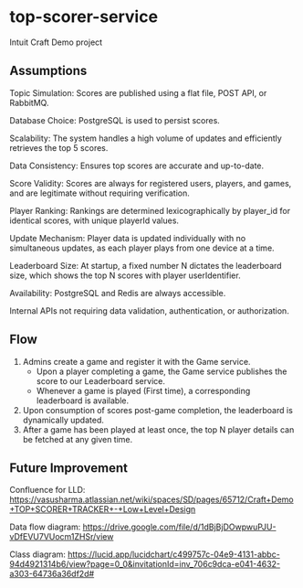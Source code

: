# top-scorer-service
Intuit Craft Demo project

## Assumptions 
Topic Simulation: Scores are published using a flat file, POST API, or RabbitMQ.

Database Choice: PostgreSQL is used to persist scores.

Scalability: The system handles a high volume of updates and efficiently retrieves the top 5 scores.

Data Consistency: Ensures top scores are accurate and up-to-date.

Score Validity: Scores are always for registered users, players, and games, and are legitimate without requiring verification.

Player Ranking: Rankings are determined lexicographically by player_id for identical scores, with unique playerId values.

Update Mechanism: Player data is updated individually with no simultaneous updates, as each player plays from one device at a time.

Leaderboard Size: At startup, a fixed number N dictates the leaderboard size, which shows the top N scores with player userIdentifier.

Availability: PostgreSQL and Redis are always accessible.

Internal APIs not requiring data validation, authentication, or authorization.

## Flow 
1. Admins create a game and register it with the Game service.
    * Upon a player completing a game, the Game service publishes the score to our Leaderboard service.
    * Whenever a game is played (First time), a corresponding leaderboard is available.
2. Upon consumption of scores post-game completion, the leaderboard is dynamically updated.
3. After a game has been played at least once, the top N player details can be fetched at any given time.

## Future Improvement

Confluence for LLD:
https://vasusharma.atlassian.net/wiki/spaces/SD/pages/65712/Craft+Demo+TOP+SCORER+TRACKER+-+Low+Level+Design

Data flow diagram:
https://drive.google.com/file/d/1dBjBjDOwpwuPJU-vDfEVU7VUocm1ZHSr/view

Class diagram:
https://lucid.app/lucidchart/c499757c-04e9-4131-abbc-94d4921314b6/view?page=0_0&invitationId=inv_706c9dca-e041-4632-a303-64736a36df2d#
